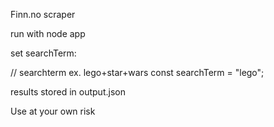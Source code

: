 Finn.no scraper

run with node app

set searchTerm:

// searchterm ex. lego+star+wars
const searchTerm = "lego";

results stored in output.json

Use at your own risk